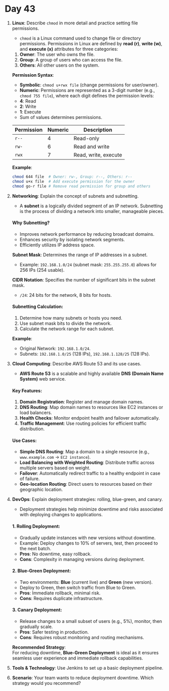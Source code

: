 # Day 43


1. **Linux**: Describe `chmod` in more detail and practice setting file permissions.
   * `chmod` is a Linux command used to change file or directory permissions. Permissions in Linux are defined by **read (r)**, **write (w)**, and **execute (x)** attributes for three categories:  

   1. **Owner**: The user who owns the file.  
   2. **Group**: A group of users who can access the file.  
   3. **Others**: All other users on the system.

   **Permission Syntax**:  
   - **Symbolic**: `chmod u+rwx file` (change permissions for user/owner).  
   - **Numeric**: Permissions are represented as a 3-digit number (e.g., `chmod 755 file`), where each digit defines the permission levels:  
    - **4**: Read  
    - **2**: Write  
    - **1**: Execute  
    - Sum of values determines permissions.  

    | Permission | Numeric | Description         |
    |------------|---------|---------------------|
    | `r--`      | 4       | Read-only          |
    | `rw-`      | 6       | Read and write     |
    | `rwx`      | 7       | Read, write, execute |

   **Example**:
     ```bash
     chmod 644 file  # Owner: rw-, Group: r--, Others: r--
     chmod u+x file  # Add execute permission for the owner
     chmod go-r file # Remove read permission for group and others
     ```


2. **Networking**: Explain the concept of subnets and subnetting.
   * A **subnet** is a logically divided segment of an IP network. Subnetting is the process of dividing a network into smaller, manageable pieces.  

   #### **Why Subnetting?**
   - Improves network performance by reducing broadcast domains.
   - Enhances security by isolating network segments.
   - Efficiently utilizes IP address space.

   **Subnet Mask**: Determines the range of IP addresses in a subnet.  
   - Example: `192.168.1.0/24` (subnet mask: `255.255.255.0`) allows for 256 IPs (254 usable).  

   **CIDR Notation**: Specifies the number of significant bits in the subnet mask.  
   - `/24`: 24 bits for the network, 8 bits for hosts.  

   #### **Subnetting Calculation**:
   1. Determine how many subnets or hosts you need.
   2. Use subnet mask bits to divide the network.
   3. Calculate the network range for each subnet.

    **Example**:
   - Original Network: `192.168.1.0/24`.
   - Subnets: `192.168.1.0/25` (128 IPs), `192.168.1.128/25` (128 IPs).


3. **Cloud Computing**: Describe AWS Route 53 and its use cases.
   * **AWS Route 53** is a scalable and highly available **DNS (Domain Name System)** web service.  

   #### **Key Features**:
    1. **Domain Registration**: Register and manage domain names.
    2. **DNS Routing**: Map domain names to resources like EC2 instances or load balancers.
    3. **Health Checks**: Monitor endpoint health and failover automatically.
    4. **Traffic Management**: Use routing policies for efficient traffic distribution.

   #### **Use Cases**:
    - **Simple DNS Routing**: Map a domain to a single resource (e.g., `www.example.com` → `EC2 instance`).
    - **Load Balancing with Weighted Routing**: Distribute traffic across multiple servers based on weight.
    - **Failover**: Automatically redirect traffic to a healthy endpoint in case of failure.
    - **Geo-location Routing**: Direct users to resources based on their geographic location.


4. **DevOps**: Explain deployment strategies: rolling, blue-green, and canary.
   * Deployment strategies help minimize downtime and risks associated with deploying changes to applications.  

   #### **1. Rolling Deployment**:
    - Gradually update instances with new versions without downtime.
    - Example: Deploy changes to 10% of servers, test, then proceed to the next batch.
    - **Pros**: No downtime, easy rollback.
    - **Cons**: Complexity in managing versions during deployment.

   #### **2. Blue-Green Deployment**:
    - Two environments: **Blue** (current live) and **Green** (new version).  
    - Deploy to Green, then switch traffic from Blue to Green.  
    - **Pros**: Immediate rollback, minimal risk.  
    - **Cons**: Requires duplicate infrastructure.  

   #### **3. Canary Deployment**:
    - Release changes to a small subset of users (e.g., 5%), monitor, then gradually scale.  
    - **Pros**: Safer testing in production.  
    - **Cons**: Requires robust monitoring and routing mechanisms.

   **Recommended Strategy**:  
  For reducing downtime, **Blue-Green Deployment** is ideal as it ensures seamless user experience and immediate rollback capabilities.


5. **Tools & Technology**: Use Jenkins to set up a basic deployment pipeline.

6. **Scenario**: Your team wants to reduce deployment downtime. Which strategy would you recommend?


